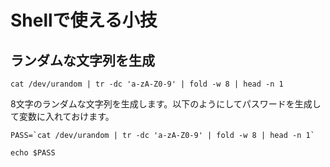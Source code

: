 # Shellで使える小技

## ランダムな文字列を生成


```
cat /dev/urandom | tr -dc 'a-zA-Z0-9' | fold -w 8 | head -n 1
```

8文字のランダムな文字列を生成します。以下のようにしてパスワードを生成して変数に入れておけます。

```
PASS=`cat /dev/urandom | tr -dc 'a-zA-Z0-9' | fold -w 8 | head -n 1`

echo $PASS
```
